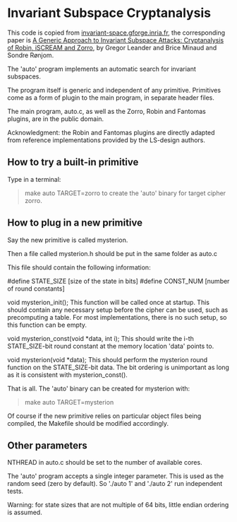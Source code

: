 Invariant Subspace Cryptanalysis
================================

This code is copied from
[invariant-space.gforge.inria.fr](http://invariant-space.gforge.inria.fr/),
the corresponding paper is [A Generic Approach to Invariant Subspace Attacks:
Cryptanalysis of Robin, iSCREAM and Zorro](https://eprint.iacr.org/2015/068),
by Gregor Leander and Brice Minaud and Sondre Rønjom.



The 'auto' program implements an automatic search for invariant subspaces.

The program itself is generic and independent of any primitive. Primitives
come as a form of plugin to the main program, in separate header files.

The main program, auto.c, as well as the Zorro, Robin and Fantomas plugins,
are in the public domain.

Acknowledgment: the Robin and Fantomas plugins are directly adapted from
reference implementations provided by the LS-design authors.


How to try a built-in primitive
-------------------------------

Type in a terminal:
> make auto TARGET=zorro
to create the 'auto' binary for target cipher zorro.

How to plug in a new primitive
------------------------------

Say the new primitive is called mysterion.

Then a file called mysterion.h should be put in the same folder as auto.c

This file should contain the following information:

  #define STATE_SIZE [size of the state in bits]
  #define CONST_NUM  [number of round constants]

  void mysterion_init();
This function will be called once at startup. This should contain any necessary
setup before the cipher can be used, such as precomputing a table. For most
implementations, there is no such setup, so this function can be empty.

  void mysterion_const(void *data, int i);
This should write the i-th STATE_SIZE-bit round constant at the memory location
'data' points to.

  void mysterion(void *data);
This should perform the mysterion round function on the STATE_SIZE-bit data. The
bit ordering is unimportant as long as it is consistent with mysterion_const().

That is all. The 'auto' binary can be created for mysterion with:
> make auto TARGET=mysterion

Of course if the new primitive relies on particular object files being compiled,
the Makefile should be modified accordingly.

Other parameters
----------------

NTHREAD in auto.c should be set to the number of available cores.

The 'auto' program accepts a single integer parameter. This is used as the random
seed (zero by default). So './auto 1' and './auto 2' run independent tests.

Warning: for state sizes that are not multiple of 64 bits, little endian ordering
is assumed.
